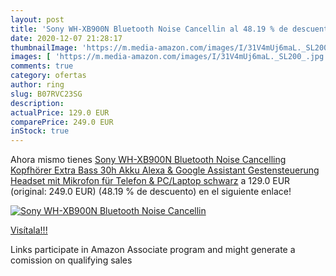 ```yaml
---
layout: post
title: 'Sony WH-XB900N Bluetooth Noise Cancellin al 48.19 % de descuento'
date: 2020-12-07 21:28:17
thumbnailImage: 'https://m.media-amazon.com/images/I/31V4mUj6maL._SL200_.jpg'
images: [ 'https://m.media-amazon.com/images/I/31V4mUj6maL._SL200_.jpg' ]
comments: true
category: ofertas
author: ring
slug: B07RVC23SG
description:
actualPrice: 129.0 EUR
comparePrice: 249.0 EUR
inStock: true
---
```


Ahora mismo tienes [Sony WH-XB900N Bluetooth Noise Cancelling Kopfhörer  Extra Bass  30h Akku  Alexa & Google Assistant  Gestensteuerung  Headset mit Mikrofon für Telefon & PC/Laptop  schwarz](https://www.amazon.de/dp/B07RVC23SG/?tag=tolees0ca-21) a 129.0 EUR (original: 249.0 EUR) (48.19 %  de descuento) en el siguiente enlace!

[![Sony WH-XB900N Bluetooth Noise Cancellin](https://m.media-amazon.com/images/I/31V4mUj6maL._SL200_.jpg)](https://www.amazon.de/dp/B07RVC23SG/?tag=tolees0ca-21)

[Visítala!!!](https://www.amazon.de/dp/B07RVC23SG/?tag=tolees0ca-21)

Links participate in Amazon Associate program and might generate a comission on qualifying sales
